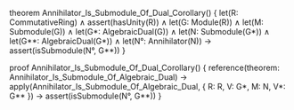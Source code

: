 theorem Annihilator_Is_Submodule_Of_Dual_Corollary() {
  let(R: CommutativeRing) ∧
  assert(hasUnity(R)) ∧
  let(G: Module(R)) ∧
  let(M: Submodule(G)) ∧
  let(G*: AlgebraicDual(G)) ∧
  let(N: Submodule(G*)) ∧
  let(G**: AlgebraicDual(G*)) ∧
  let(N°: Annihilator(N)) →
  assert(isSubmodule(N°, G**))
}

proof Annihilator_Is_Submodule_Of_Dual_Corollary() {
  reference(theorem: Annihilator_Is_Submodule_Of_Algebraic_Dual) →
  apply(Annihilator_Is_Submodule_Of_Algebraic_Dual, {
    R: R,
    V: G*,
    M: N,
    V*: G**
  }) →
  assert(isSubmodule(N°, G**))
}